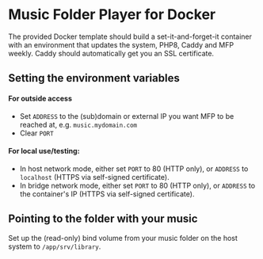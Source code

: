 # Music Folder Player for Docker
The provided Docker template should build a set-it-and-forget-it container with an environment that updates the system, PHP8, Caddy and MFP weekly. Caddy should automatically get you an SSL certificate.

## Setting the environment variables
#### For outside access
- Set `ADDRESS` to the (sub)domain or external IP you want MFP to be reached at, e.g. `music.mydomain.com`
- Clear `PORT`

#### For local use/testing:
- In host network mode, either set `PORT` to 80 (HTTP only), or `ADDRESS` to `localhost` (HTTPS via self-signed certificate).
- In bridge network mode, either set `PORT` to 80 (HTTP only), or `ADDRESS` to the container's IP (HTTPS via self-signed certificate).

## Pointing to the folder with your music
Set up the (read-only) bind volume from your music folder on the host system to `/app/srv/library`.
